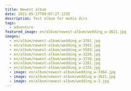 ```yaml
---
title: Newest album
date: 2021-05-27T09:07:27.123Z
description: Test album for media dirs
tags:
  - adventure
featured_image: en/album/newest-album/wedding_w-3621.jpg
images:
  - en/album/newest-album/wedding_w-3781.jpg
  - en/album/newest-album/wedding_w-3943.jpg
  - en/album/newest-album/wedding_w-5583.jpg
  - en/album/newest-album/wedding_w-3226.jpg
  - en/album/newest-album/wedding_w-3730.jpg
  - en/album/newest-album/wedding_w-2281.jpg
  - en/album/newest-album/wedding_w-2155.jpg
  - image: en/album/newest-album/wedding_w-3364.jpg
  - image: en/album/newest-album/wedding_w-3621.jpg
  - image: en/album/newest-album/wedding_w-2.jpg
---
```

